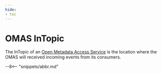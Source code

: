 ```yaml
---
hide:
- toc
---
```


<!-- SPDX-License-Identifier: CC-BY-4.0 -->
<!-- Copyright Contributors to the ODPi Egeria project. -->

# OMAS InTopic

The InTopic of an [Open Metadata Access Service](/services/omas) is the location where the OMAS will received
incoming events from its consumers.



--8<-- "snippets/abbr.md"
